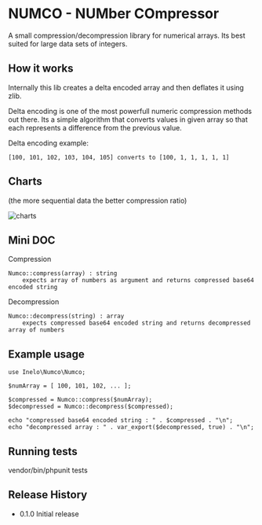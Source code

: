 NUMCO - NUMber COmpressor
=========

A small compression/decompression library for numerical arrays.
Its best suited for large data sets of integers.
## How it works
Internally this lib creates a delta encoded array and then deflates it using zlib.

Delta encoding is one of the most powerfull numeric compression methods out there.
Its a simple algorithm that converts values in given array so that each represents a difference from the previous value.

Delta encoding example:

```
[100, 101, 102, 103, 104, 105] converts to [100, 1, 1, 1, 1, 1]
```

## Charts

(the more sequential data the better compression ratio)

![charts](/numco_charts.png)

## Mini DOC
Compression
```
Numco::compress(array) : string
    expects array of numbers as argument and returns compressed base64 encoded string
```
Decompression
```
Numco::decompress(string) : array
    expects compressed base64 encoded string and returns decompressed array of numbers
```

## Example usage
```
use Inelo\Numco\Numco;

$numArray = [ 100, 101, 102, ... ];

$compressed = Numco::compress($numArray);
$decompressed = Numco::decompress($compressed);

echo "compressed base64 encoded string : " . $compressed . "\n";
echo "decompressed array : " . var_export($decompressed, true) . "\n";
```

## Running tests

vendor/bin/phpunit tests  

## Release History

* 0.1.0 Initial release
